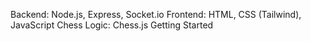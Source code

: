 Backend: Node.js, Express, Socket.io
Frontend: HTML, CSS (Tailwind), JavaScript
Chess Logic: Chess.js
Getting Started
